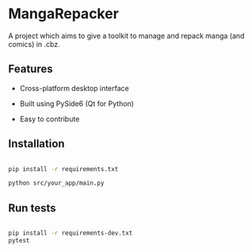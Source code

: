 # MangaRepacker

A project which aims to give a toolkit to manage and repack manga (and comics)
in .cbz.

## Features

- Cross-platform desktop interface

- Built using PySide6 (Qt for Python)

- Easy to contribute

## Installation

```bash

pip install -r requirements.txt

python src/your_app/main.py

```

## Run tests

```bash

pip install -r requirements-dev.txt
pytest

```
